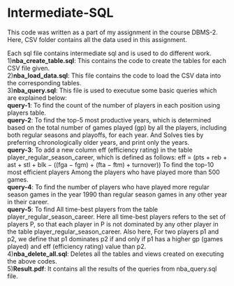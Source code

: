 # Intermediate-SQL
This code was written as a part of my assignment in the course DBMS-2.<br/>
Here, CSV folder contains all the data used in this assignment.<br/>

Each sql file contains intermediate sql and is used to do different work. <br/>
1)**nba_create_table.sql**: This contains the code to create the tables for each CSV file given.  <br/>
2)**nba_load_data.sql**: This file contains the code to load the CSV data into the corresponding tables. <br/>
3)**nba_query.sql**: This file is used to executue some basic queries which are explained below: <br/>
  **query-1**: To find the count of the number of players in each position using players table. <br/>
  **query-2**: To find the top-5 most productive years, which is determined based on the total number of games played (gp) by all the players, including both     regular seasons and playoffs, for each year. And Solves ties by preferring chronologically older years, and print only the years. <br/>
  **query-3**: To add a new column eff (efficiency rating) in the table player_regular_season_career, which is defined as follows:
  eff = (pts + reb + ast + stl + blk − ((fga − fgm) + (fta − ftm) + turnover))
  To find the top-10 most efficient players Among the players who have played more than 500 games. <br/>
  **query-4**: To find the number of players who have played more regular season games in the year 1990 than regular season games in any other year in their       career. <br/>
  **query-5**: To find All time-best players from the table player_regular_season_career. Here all time-best players refers to the set of players P, so that
  each player in P is not dominated by any other player in the table player_regular_season_career. Also here, For two players p1 and p2, we define that p1 
  dominates p2 if and only if p1 has a higher gp (games played) and eff (efficiency rating) value than p2.<br/>
4)**nba_delete_all.sql**: Deletes all the tables and views created on executing the above codes.<br/>
5)**Result.pdf**: It contains all the results of the queries from nba_query.sql file.<br/>

